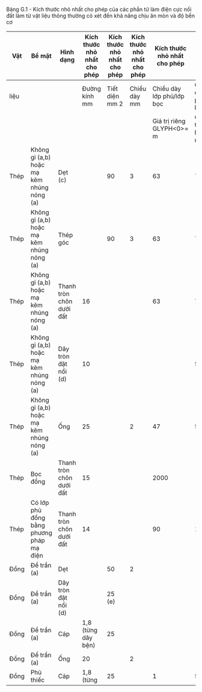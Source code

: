 Bảng G.1 - Kích thước nhỏ nhất cho phép của các phần tử làm điện cực nối đất làm từ vật liệu thông thường có xét đến khả năng chịu ăn mòn và độ bền cơ

| Vật   | Bề mặt                                    | Hình dạng                | Kích thước nhỏ nhất cho phép   | Kích thước nhỏ nhất cho phép   | Kích thước nhỏ nhất cho phép   | Kích thước nhỏ nhất cho phép   | Kích thước nhỏ nhất cho phép   |
|-------|-------------------------------------------|--------------------------|--------------------------------|--------------------------------|--------------------------------|--------------------------------|--------------------------------|
| liệu  |                                           |                          | Đường kính mm                  | Tiết diện mm 2                 | Chiều dày mm                   | Chiều dày lớp phủ/lớp bọc      | Chiều dày lớp phủ/lớp bọc      |
|       |                                           |                          |                                |                                |                                | Giá trị riêng GLYPH<0>∝ m      | Giá trị trung bình ∝ m         |
| Thép  | Không gỉ (a,b) hoặc mạ kẽm nhúng nóng (a) | Dẹt (c)                  |                                | 90                             | 3                              | 63                             | 70                             |
| Thép  | Không gỉ (a,b) hoặc mạ kẽm nhúng nóng (a) | Thép góc                 |                                | 90                             | 3                              | 63                             | 70                             |
| Thép  | Không gỉ (a,b) hoặc mạ kẽm nhúng nóng (a) | Thanh tròn chôn dưới đất | 16                             |                                |                                | 63                             | 70                             |
| Thép  | Không gỉ (a,b) hoặc mạ kẽm nhúng nóng (a) | Dây tròn đặt nổi (d)     | 10                             |                                |                                |                                | 50 (đ)                         |
| Thép  | Không gỉ (a,b) hoặc mạ kẽm nhúng nóng (a) | Ống                      | 25                             |                                | 2                              | 47                             | 55                             |
| Thép  | Bọc đồng                                  | Thanh tròn chôn dưới đất | 15                             |                                |                                | 2000                           |                                |
| Thép  | Có lớp phủ đồng bằng phương pháp mạ điện  | Thanh tròn chôn dưới đất | 14                             |                                |                                | 90                             | 100                            |
| Đồng  | Để trần (a)                               | Dẹt                      |                                | 50                             | 2                              |                                |                                |
| Đồng  | Để trần (a)                               | Dây tròn đặt nổi (d)     |                                | 25 (e)                         |                                |                                |                                |
| Đồng  | Để trần (a)                               | Cáp                      | 1,8 (từng dây bện)             | 25                             |                                |                                |                                |
| Đồng  | Để trần (a)                               | Ống                      | 20                             |                                | 2                              |                                |                                |
| Đồng  | Phủ thiếc                                 | Cáp                      | 1,8 (từng                      | 25                             |                                | 1                              | 5                              |